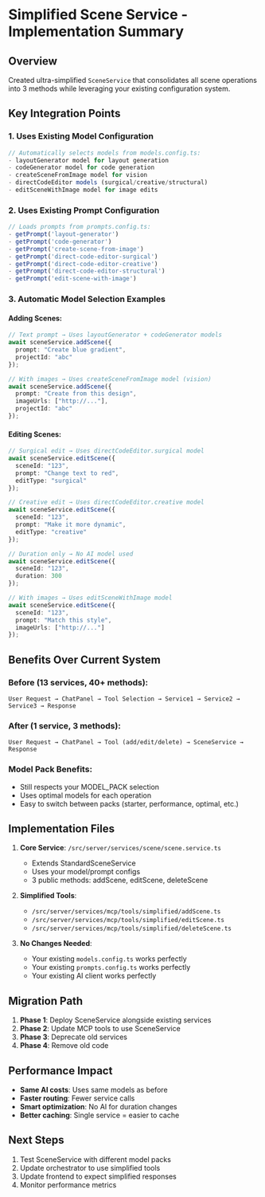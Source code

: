 # Simplified Scene Service - Implementation Summary

## Overview
Created ultra-simplified `SceneService` that consolidates all scene operations into 3 methods while leveraging your existing configuration system.

## Key Integration Points

### 1. Uses Existing Model Configuration
```typescript
// Automatically selects models from models.config.ts:
- layoutGenerator model for layout generation
- codeGenerator model for code generation  
- createSceneFromImage model for vision
- directCodeEditor models (surgical/creative/structural)
- editSceneWithImage model for image edits
```

### 2. Uses Existing Prompt Configuration
```typescript
// Loads prompts from prompts.config.ts:
- getPrompt('layout-generator')
- getPrompt('code-generator')
- getPrompt('create-scene-from-image')
- getPrompt('direct-code-editor-surgical')
- getPrompt('direct-code-editor-creative')
- getPrompt('direct-code-editor-structural')
- getPrompt('edit-scene-with-image')
```

### 3. Automatic Model Selection Examples

#### Adding Scenes:
```typescript
// Text prompt → Uses layoutGenerator + codeGenerator models
await sceneService.addScene({ 
  prompt: "Create blue gradient",
  projectId: "abc" 
});

// With images → Uses createSceneFromImage model (vision)
await sceneService.addScene({
  prompt: "Create from this design",
  imageUrls: ["http://..."],
  projectId: "abc"
});
```

#### Editing Scenes:
```typescript
// Surgical edit → Uses directCodeEditor.surgical model
await sceneService.editScene({
  sceneId: "123",
  prompt: "Change text to red",
  editType: "surgical"
});

// Creative edit → Uses directCodeEditor.creative model  
await sceneService.editScene({
  sceneId: "123",
  prompt: "Make it more dynamic",
  editType: "creative"
});

// Duration only → No AI model used
await sceneService.editScene({
  sceneId: "123",
  duration: 300
});

// With images → Uses editSceneWithImage model
await sceneService.editScene({
  sceneId: "123",
  prompt: "Match this style",
  imageUrls: ["http://..."]
});
```

## Benefits Over Current System

### Before (13 services, 40+ methods):
```
User Request → ChatPanel → Tool Selection → Service1 → Service2 → Service3 → Response
```

### After (1 service, 3 methods):
```
User Request → ChatPanel → Tool (add/edit/delete) → SceneService → Response
```

### Model Pack Benefits:
- Still respects your MODEL_PACK selection
- Uses optimal models for each operation
- Easy to switch between packs (starter, performance, optimal, etc.)

## Implementation Files

1. **Core Service**: `/src/server/services/scene/scene.service.ts`
   - Extends StandardSceneService
   - Uses your model/prompt configs
   - 3 public methods: addScene, editScene, deleteScene

2. **Simplified Tools**:
   - `/src/server/services/mcp/tools/simplified/addScene.ts`
   - `/src/server/services/mcp/tools/simplified/editScene.ts`
   - `/src/server/services/mcp/tools/simplified/deleteScene.ts`

3. **No Changes Needed**:
   - Your existing `models.config.ts` works perfectly
   - Your existing `prompts.config.ts` works perfectly
   - Your existing AI client works perfectly

## Migration Path

1. **Phase 1**: Deploy SceneService alongside existing services
2. **Phase 2**: Update MCP tools to use SceneService
3. **Phase 3**: Deprecate old services
4. **Phase 4**: Remove old code

## Performance Impact

- **Same AI costs**: Uses same models as before
- **Faster routing**: Fewer service calls
- **Smart optimization**: No AI for duration changes
- **Better caching**: Single service = easier to cache

## Next Steps

1. Test SceneService with different model packs
2. Update orchestrator to use simplified tools
3. Update frontend to expect simplified responses
4. Monitor performance metrics